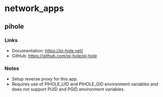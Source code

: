 # network_apps

## pihole

### Links

* Documentation: <https://pi-hole.net/>
* GitHub: <https://github.com/pi-hole/pi-hole>

### Notes

* Setup reverse proxy for this app.
* Requires use of PIHOLE_UID and PIHOLE_GID environment variables and does not support PUID and PGID environment variables.
